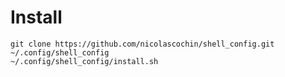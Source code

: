 # Install
```shell
git clone https://github.com/nicolascochin/shell_config.git ~/.config/shell_config
~/.config/shell_config/install.sh
```

